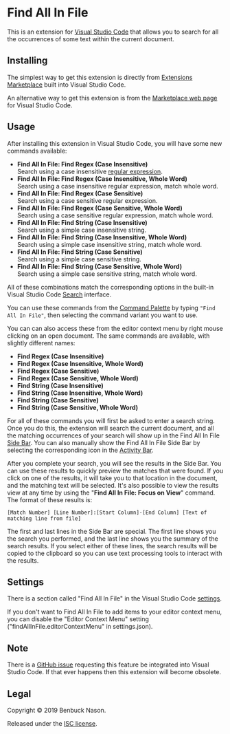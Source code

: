 # Find All In File

This is an extension for [Visual Studio Code](https://code.visualstudio.com/) that allows you to
search for all the occurrences of some text within the current document.

## Installing

The simplest way to get this extension is directly from [Extensions
Marketplace](https://code.visualstudio.com/docs/editor/extension-gallery) built into Visual Studio
Code.

An alternative way to get this extension is from the [Marketplace web
page](https://marketplace.visualstudio.com/items?itemName=bnason-nf.findallinfile) for Visual Studio
Code.

## Usage

After installing this extension in Visual Studio Code, you will have some new commands available:

- **Find All In File: Find Regex (Case Insensitive)**  
  Search using a case insensitive [regular
  expression](https://www.w3schools.com/jsref/jsref_obj_regexp.asp).
- **Find All In File: Find Regex (Case Insensitive, Whole Word)**  
  Search using a case insensitive regular expression, match whole word.
- **Find All In File: Find Regex (Case Sensitive)**  
  Search using a case sensitive regular expression.
- **Find All In File: Find Regex (Case Sensitive, Whole Word)**  
  Search using a case sensitive regular expression, match whole word.
- **Find All In File: Find String (Case Insensitive)**  
  Search using a simple case insensitive string.
- **Find All In File: Find String (Case Insensitive, Whole Word)**  
  Search using a simple case insensitive string, match whole word.
- **Find All In File: Find String (Case Sensitive)**  
  Search using a simple case sensitive string.
- **Find All In File: Find String (Case Sensitive, Whole Word)**  
  Search using a simple case sensitive string, match whole word.

All of these combinations match the corresponding options in the built-in Visual Studio Code
[Search](https://code.visualstudio.com/docs/editor/codebasics#_search-across-files) interface.

You can use these commands from the [Command
Palette](https://code.visualstudio.com/docs/getstarted/userinterface#_command-palette) by typing
`"Find All In File"`, then selecting the command variant you want to use.

You can can also access these from the editor context menu by right mouse clicking on an open
document. The same commands are available, with slightly different names:

- **Find Regex (Case Insensitive)**
- **Find Regex (Case Insensitive, Whole Word)**
- **Find Regex (Case Sensitive)**
- **Find Regex (Case Sensitive, Whole Word)**
- **Find String (Case Insensitive)**
- **Find String (Case Insensitive, Whole Word)**
- **Find String (Case Sensitive)**
- **Find String (Case Sensitive, Whole Word)**

For all of these commands you will first be asked to enter a search string. Once you do this, the
extension will search the current document, and all the matching occurrences of your search will
show up in the Find All In File [Side
Bar](https://code.visualstudio.com/docs/getstarted/userinterface#_basic-layout). You can also
manually show the Find All In File Side Bar by selecting the corresponding icon in the [Activity
Bar](https://code.visualstudio.com/docs/getstarted/userinterface#_activity-bar).

After you complete your search, you will see the results in the Side Bar. You can use these results
to quickly preview the matches that were found. If you click on one of the results, it will take you
to that location in the document, and the matching text will be selected. It's also possible to view
the results view at any time by using the "**Find All In File: Focus on View**" command. The format
of these results is:

`[Match Number] [Line Number]:[Start Column]-[End Column] [Text of matching line from file]`

The first and last lines in the Side Bar are special. The first line shows you the search you
performed, and the last line shows you the summary of the search results. If you select either of
these lines, the search results will be copied to the clipboard so you can use text processing tools
to interact with the results.

## Settings

There is a section called "Find All In File" in the Visual Studio Code
[settings](https://code.visualstudio.com/docs/getstarted/settings).

If you don't want to Find All In File to add items to your editor context menu, you can disable the
"Editor Context Menu" setting ("findAllInFile.editorContextMenu" in settings.json).

## Note

There is a [GitHub issue](https://github.com/microsoft/vscode/issues/14836) requesting this feature
be integrated into Visual Studio Code. If that ever happens then this extension will become
obsolete.

## Legal

Copyright &copy; 2019 Benbuck Nason.

Released under the [ISC license](https://opensource.org/licenses/ISC).
